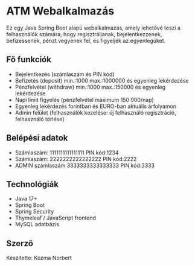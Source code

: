 # ATM Webalkalmazás

Ez egy Java Spring Boot alapú webalkalmazás, amely lehetővé teszi a felhasználók számára, hogy regisztráljanak, bejelentkezzenek, befizessenek, pénzt vegyenek fel, és figyeljék az egyenlegüket.

## Fő funkciók

- Bejelentkezés (számlaszám és PIN kód)
- Befizetés (deposit) min.:1000 max.:1000000 és egyenleg lekérdezése
- Pénzfelvétel (withdraw) min.:1000 max.:150000 és egyenleg lekérdezése
- Napi limit figyelés (pénzfelvétel maximum 150 000/nap)
- Egyenleg lekérdezés forintban és EURO-ban aktuális árfolyamon
- Admin felület (felhasználók kezelése: új felhasználó regisztráció, felhasználó törlése)

## Belépési adatok

- Számlaszám: 1111111111111111 PIN kód:1234
- Számlaszám: 2222222222222222 PIN kód:2222
- ADMIN számlaszám 3333333333333333 PIN kód:3333

## Technológiák

- Java 17+
- Spring Boot
- Spring Security
- Thymeleaf / JavaScript frontend
- MySQL adatbázis

## Szerző

Készítette: Kozma Norbert

